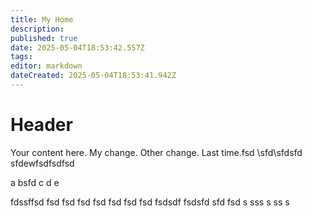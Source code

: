 ```yaml
---
title: My Home
description: 
published: true
date: 2025-05-04T18:53:42.557Z
tags: 
editor: markdown
dateCreated: 2025-05-04T18:53:41.942Z
---
```


# Header
Your content here. My change. Other change.
Last time.fsd
\sfd\sfdsfd
sfdewfsdfsdfsd

a
bsfd
c
d
e

fdssffsd
fsd
fsd
fsd
fsd
fsd
fsd
fsd
fsdsdf
fsdsfd
sfd
fsd
s
sss
s
ss
s
